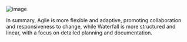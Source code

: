 ![image](https://github.com/vacu9708/Fundamental-knowledge/assets/67142421/1b35b128-cd8e-4eee-a35c-35a190b9ff5f)

In summary, Agile is more flexible and adaptive, promoting collaboration and responsiveness to change, while Waterfall is more structured and linear, with a focus on detailed planning and documentation.
